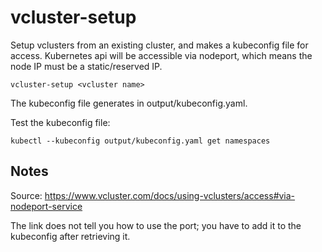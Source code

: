 # vcluster-setup
Setup vclusters from an existing cluster, and makes a kubeconfig file for access. Kubernetes api will be accessible via nodeport, which means the node IP must be a static/reserved IP.

```
vcluster-setup <vcluster name>
```


The kubeconfig file generates in output/kubeconfig.yaml.

Test the kubeconfig file:
```
kubectl --kubeconfig output/kubeconfig.yaml get namespaces
```

## Notes
Source:
https://www.vcluster.com/docs/using-vclusters/access#via-nodeport-service

The link does not tell you how to use the port; you have to add it to the kubeconfig after retrieving it.